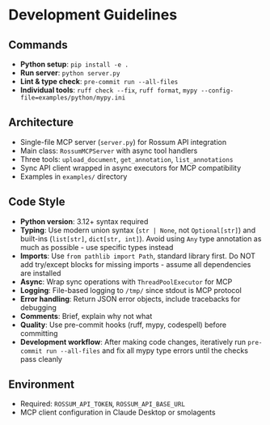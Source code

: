 # Development Guidelines

## Commands
- **Python setup**: `pip install -e .`
- **Run server**: `python server.py`
- **Lint & type check**: `pre-commit run --all-files`
- **Individual tools**: `ruff check --fix`, `ruff format`, `mypy --config-file=examples/python/mypy.ini`

## Architecture
- Single-file MCP server (`server.py`) for Rossum API integration
- Main class: `RossumMCPServer` with async tool handlers
- Three tools: `upload_document`, `get_annotation`, `list_annotations`
- Sync API client wrapped in async executors for MCP compatibility
- Examples in `examples/` directory

## Code Style
- **Python version**: 3.12+ syntax required
- **Typing**: Use modern union syntax (`str | None`, not `Optional[str]`) and built-ins (`list[str]`, `dict[str, int]`). Avoid using `Any` type annotation as much as possible - use specific types instead
- **Imports**: Use `from pathlib import Path`, standard library first. Do NOT add try/except blocks for missing imports - assume all dependencies are installed
- **Async**: Wrap sync operations with `ThreadPoolExecutor` for MCP
- **Logging**: File-based logging to `/tmp/` since stdout is MCP protocol
- **Error handling**: Return JSON error objects, include tracebacks for debugging
- **Comments**: Brief, explain why not what
- **Quality**: Use pre-commit hooks (ruff, mypy, codespell) before committing
- **Development workflow**: After making code changes, iteratively run `pre-commit run --all-files` and fix all mypy type errors until the checks pass cleanly

## Environment
- Required: `ROSSUM_API_TOKEN`, `ROSSUM_API_BASE_URL`
- MCP client configuration in Claude Desktop or smolagents
